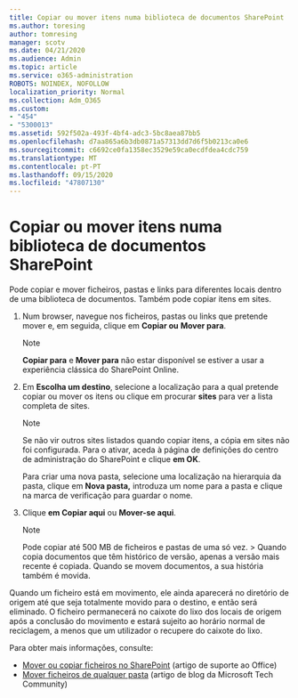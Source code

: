 ```yaml
---
title: Copiar ou mover itens numa biblioteca de documentos SharePoint
ms.author: toresing
author: tomresing
manager: scotv
ms.date: 04/21/2020
ms.audience: Admin
ms.topic: article
ms.service: o365-administration
ROBOTS: NOINDEX, NOFOLLOW
localization_priority: Normal
ms.collection: Adm_O365
ms.custom:
- "454"
- "5300013"
ms.assetid: 592f502a-493f-4bf4-adc3-5bc8aea87bb5
ms.openlocfilehash: d7aa865a6b3db0871a57313dd7d6f5b0213ca0e6
ms.sourcegitcommit: c6692ce0fa1358ec3529e59ca0ecdfdea4cdc759
ms.translationtype: MT
ms.contentlocale: pt-PT
ms.lasthandoff: 09/15/2020
ms.locfileid: "47807130"
---
```

# <a name="copy-or-move-items-in-a-sharepoint-document-library"></a>Copiar ou mover itens numa biblioteca de documentos SharePoint

Pode copiar e mover ficheiros, pastas e links para diferentes locais dentro de uma biblioteca de documentos. Também pode copiar itens em sites. 
  
1. Num browser, navegue nos ficheiros, pastas ou links que pretende mover e, em seguida, clique em **Copiar ou** **Mover para**.

    > [!NOTE]
    > **Copiar para** e **Mover para** não estar disponível se estiver a usar a experiência clássica do SharePoint Online.
  
2. Em **Escolha um destino**, selecione a localização para a qual pretende copiar ou mover os itens ou clique em procurar **sites** para ver a lista completa de sites.

    > [!NOTE]
    > Se não vir outros sites listados quando copiar itens, a cópia em sites não foi configurada. Para o ativar, aceda à página de definições do centro de administração do SharePoint e clique **em OK**.
  
    Para criar uma nova pasta, selecione uma localização na hierarquia da pasta, clique em **Nova pasta,** introduza um nome para a pasta e clique na marca de verificação para guardar o nome.

3. Clique **em Copiar aqui** ou **Mover-se aqui**.

    > [!NOTE]
    > Pode copiar até 500 MB de ficheiros e pastas de uma só vez. > Quando copia documentos que têm histórico de versão, apenas a versão mais recente é copiada. Quando se movem documentos, a sua história também é movida.
  
 Quando um ficheiro está em movimento, ele ainda aparecerá no diretório de origem até que seja totalmente movido para o destino, e então será eliminado. O ficheiro permanecerá no caixote do lixo dos locais de origem após a conclusão do movimento e estará sujeito ao horário normal de reciclagem, a menos que um utilizador o recupere do caixote do lixo.

Para obter mais informações, consulte:

 - [Mover ou copiar ficheiros no SharePoint](https://support.office.com/article/move-or-copy-files-in-sharepoint-00e2f483-4df3-46be-a861-1f5f0c1a87bc) (artigo de suporte ao Office)
 - [Mover ficheiros de qualquer pasta](https://techcommunity.microsoft.com/t5/Microsoft-SharePoint-Blog/Now-move-files-anywhere-in-Office-365-SharePoint-and-OneDrive/ba-p/146973) (artigo de blog da Microsoft Tech Community)  
